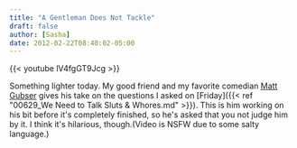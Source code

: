 ```yaml
---
title: "A Gentleman Does Not Tackle"
draft: false
author: [Sasha]
date: 2012-02-22T08:40:02-05:00
---
```


<!--
<iframe src="http://www.youtube.com/embed/lV4fgGT9Jcg?rel=0" frameborder="0" width="500" height="284"></iframe>

-->

{{< youtube lV4fgGT9Jcg >}}

Something lighter today. My good friend and my favorite comedian [Matt Gubser](http://twitter.com/#!/MattGubser) gives his take on the questions I asked on [Friday]({{< ref "00629_We Need to Talk Sluts & Whores.md" >}}). This is him working on his bit before it's completely finished, so he's asked that you not judge him by it. I think it's hilarious, though.(Video is NSFW due to some salty language.)